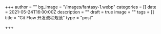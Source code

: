 +++
author = ""
bg_image = "/images/fantasy-1.webp"
categories = []
date = 2021-05-24T16:00:00Z
description = ""
draft = true
image = ""
tags = []
title = "Git Flow 开发流程规范"
type = "post"

+++
